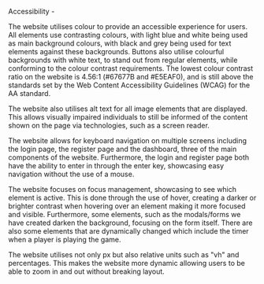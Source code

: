 Accessibility -

The website utilises colour to provide an accessible experience for users. All elements use contrasting colours, with light blue and white being used as main background colours, with black and grey being used for text elements against these backgrounds. Buttons also utilise colourful backgrounds with white text, to stand out from regular elements, while conforming to the colour contrast requirements. The lowest colour contrast ratio on the website is 4.56:1 (#67677B and #E5EAF0), and is still above the standards set by the Web Content Accessibility Guidelines (WCAG) for the AA standard.

The website also utilises alt text for all image elements that are displayed. This allows visually impaired individuals to still be informed of the content shown on the page via technologies, such as a screen reader.

The website allows for keyboard navigation on multiple screens including the login page, the register page and the dashboard, three of the main components of the website. Furthermore, the login and register page both have the ability to enter in through the enter key, showcasing easy navigation without the use of a mouse.

The website focuses on focus management, showcasing to see which element is active. This is done through the use of hover, creating a darker or brighter contrast when hovering 
over an element making it more focused and visible. Furthermore, some elements, such as the modals/forms we have created darken the background, focusing on the form itself. 
There are also some elements that are dynamically changed which include the timer when a player is playing the game.

The website utilises not only px but also relative units such as "vh" and percentages. This makes the website more dynamic allowing users to be able to zoom in and out without
breaking layout.